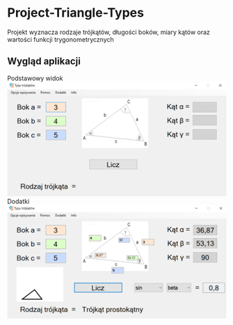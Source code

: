 # Project-Triangle-Types
Projekt wyznacza rodzaje trójkątów, długości boków, miary kątów oraz wartości funkcji trygonometrycznych

## Wygląd aplikacji
Podstawowy widok
![App](./img/app_view.png)
Dodatki
![Extensions](./img/app_extensions.png)
